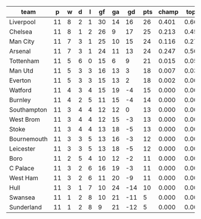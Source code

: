 |    team     | p  | w | d | l | gf | ga | gd  | pts | champ | top2  | top3  | top4  |  5-7  | bot4  | bot3  | bot2  |
|-------------|----|---|---|---|----|----|-----|-----|-------|-------|-------|-------|-------|-------|-------|-------|
| Liverpool   | 11 | 8 | 2 | 1 | 30 | 14 |  16 |  26 | 0.401 | 0.664 | 0.831 | 0.931 | 0.064 | 0.000 | 0.000 | 0.000|
| Chelsea     | 11 | 8 | 1 | 2 | 26 |  9 |  17 |  25 | 0.213 | 0.458 | 0.684 | 0.840 | 0.144 | 0.000 | 0.000 | 0.000|
| Man City    | 11 | 7 | 3 | 1 | 25 | 10 |  15 |  24 | 0.116 | 0.277 | 0.490 | 0.720 | 0.236 | 0.001 | 0.000 | 0.000|
| Arsenal     | 11 | 7 | 3 | 1 | 24 | 11 |  13 |  24 | 0.247 | 0.501 | 0.720 | 0.871 | 0.116 | 0.000 | 0.000 | 0.000|
| Tottenham   | 11 | 5 | 6 | 0 | 15 |  6 |   9 |  21 | 0.015 | 0.054 | 0.135 | 0.277 | 0.480 | 0.005 | 0.003 | 0.002|
| Man Utd     | 11 | 5 | 3 | 3 | 16 | 13 |   3 |  18 | 0.007 | 0.030 | 0.081 | 0.177 | 0.455 | 0.016 | 0.009 | 0.004|
| Everton     | 11 | 5 | 3 | 3 | 15 | 13 |   2 |  18 | 0.002 | 0.008 | 0.025 | 0.071 | 0.333 | 0.044 | 0.024 | 0.011|
| Watford     | 11 | 4 | 3 | 4 | 15 | 19 |  -4 |  15 | 0.000 | 0.002 | 0.006 | 0.020 | 0.167 | 0.135 | 0.090 | 0.051|
| Burnley     | 11 | 4 | 2 | 5 | 11 | 15 |  -4 |  14 | 0.000 | 0.001 | 0.004 | 0.013 | 0.108 | 0.219 | 0.149 | 0.087|
| Southampton | 11 | 3 | 4 | 4 | 12 | 12 |   0 |  13 | 0.000 | 0.001 | 0.004 | 0.013 | 0.135 | 0.185 | 0.123 | 0.067|
| West Brom   | 11 | 3 | 4 | 4 | 12 | 15 |  -3 |  13 | 0.000 | 0.001 | 0.004 | 0.011 | 0.115 | 0.210 | 0.141 | 0.086|
| Stoke       | 11 | 3 | 4 | 4 | 13 | 18 |  -5 |  13 | 0.000 | 0.002 | 0.005 | 0.013 | 0.125 | 0.192 | 0.131 | 0.076|
| Bournemouth | 11 | 3 | 3 | 5 | 13 | 16 |  -3 |  12 | 0.000 | 0.001 | 0.002 | 0.006 | 0.082 | 0.283 | 0.201 | 0.123|
| Leicester   | 11 | 3 | 3 | 5 | 13 | 18 |  -5 |  12 | 0.000 | 0.001 | 0.003 | 0.012 | 0.108 | 0.220 | 0.153 | 0.089|
| Boro        | 11 | 2 | 5 | 4 | 10 | 12 |  -2 |  11 | 0.000 | 0.000 | 0.003 | 0.010 | 0.105 | 0.225 | 0.157 | 0.091|
| C Palace    | 11 | 3 | 2 | 6 | 16 | 19 |  -3 |  11 | 0.000 | 0.001 | 0.003 | 0.008 | 0.088 | 0.266 | 0.190 | 0.114|
| West Ham    | 11 | 3 | 2 | 6 | 11 | 20 |  -9 |  11 | 0.000 | 0.000 | 0.001 | 0.004 | 0.050 | 0.386 | 0.290 | 0.187|
| Hull        | 11 | 3 | 1 | 7 | 10 | 24 | -14 |  10 | 0.000 | 0.000 | 0.001 | 0.003 | 0.050 | 0.391 | 0.298 | 0.200|
| Swansea     | 11 | 1 | 2 | 8 | 10 | 21 | -11 |   5 | 0.000 | 0.000 | 0.000 | 0.001 | 0.037 | 0.478 | 0.380 | 0.270|
| Sunderland  | 11 | 1 | 2 | 8 |  9 | 21 | -12 |   5 | 0.000 | 0.000 | 0.000 | 0.000 | 0.005 | 0.746 | 0.661 | 0.539|
